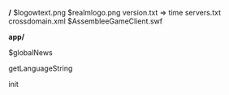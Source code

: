 
**/**
  $logowtext.png
  $realmlogo.png
  version.txt => time
  servers.txt
  crossdomain.xml
  $AssembleeGameClient<version>.swf

**app/**

  $globalNews

  getLanguageString
  
  init
